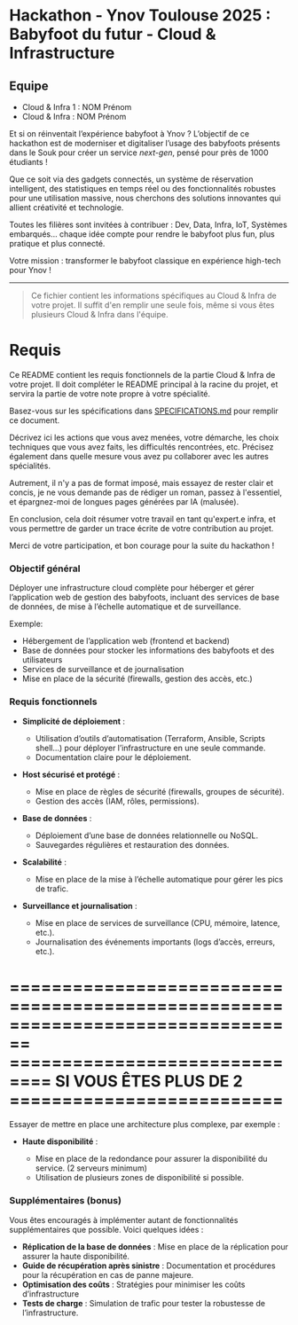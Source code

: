 # Hackathon - Ynov Toulouse 2025 : Babyfoot du futur - Cloud & Infrastructure

## Equipe

- Cloud & Infra 1 : NOM Prénom
- Cloud & Infra : NOM Prénom

Et si on réinventait l’expérience babyfoot à Ynov ? L’objectif de ce hackathon est de moderniser et digitaliser l’usage des babyfoots présents dans le Souk pour créer un service _next-gen_, pensé pour près de 1000 étudiants !

Que ce soit via des gadgets connectés, un système de réservation intelligent, des statistiques en temps réel ou des fonctionnalités robustes pour une utilisation massive, nous cherchons des solutions innovantes qui allient créativité et technologie.

Toutes les filières sont invitées à contribuer : Dev, Data, Infra, IoT, Systèmes embarqués… chaque idée compte pour rendre le babyfoot plus fun, plus pratique et plus connecté.

Votre mission : transformer le babyfoot classique en expérience high-tech pour Ynov !

---

> Ce fichier contient les informations spécifiques au Cloud & Infra de votre projet. Il suffit d'en remplir une seule fois, même si vous êtes plusieurs Cloud & Infra dans l'équipe.

# Requis

Ce README contient les requis fonctionnels de la partie Cloud & Infra de votre projet. Il doit compléter le README principal à la racine du projet, et servira la partie de votre note propre à votre spécialité.

Basez-vous sur les spécifications dans [SPECIFICATIONS.md](../SPECIFICATIONS.md) pour remplir ce document.

Décrivez ici les actions que vous avez menées, votre démarche, les choix techniques que vous avez faits, les difficultés rencontrées, etc. Précisez également dans quelle mesure vous avez pu collaborer avec les autres spécialités.

Autrement, il n'y a pas de format imposé, mais essayez de rester clair et concis, je ne vous demande pas de rédiger un roman, passez à l'essentiel, et épargnez-moi de longues pages générées par IA (malusée).

En conclusion, cela doit résumer votre travail en tant qu'expert.e infra, et vous permettre de garder un trace écrite de votre contribution au projet.

Merci de votre participation, et bon courage pour la suite du hackathon !



### Objectif général

Déployer une infrastructure cloud complète pour héberger et gérer l’application web de gestion des babyfoots, incluant des services de base de données, de mise à l’échelle automatique et de surveillance.

Exemple:

- Hébergement de l’application web (frontend et backend)
- Base de données pour stocker les informations des babyfoots et des utilisateurs
- Services de surveillance et de journalisation
- Mise en place de la sécurité (firewalls, gestion des accès, etc.)

### Requis fonctionnels

- **Simplicité de déploiement** :

  - Utilisation d’outils d’automatisation (Terraform, Ansible, Scripts shell...) pour déployer l’infrastructure en une seule commande.
  - Documentation claire pour le déploiement.

- **Host sécurisé et protégé** :

  - Mise en place de règles de sécurité (firewalls, groupes de sécurité).
  - Gestion des accès (IAM, rôles, permissions).

- **Base de données** :

  - Déploiement d’une base de données relationnelle ou NoSQL.
  - Sauvegardes régulières et restauration des données.

- **Scalabilité** :

  - Mise en place de la mise à l’échelle automatique pour gérer les pics de trafic.

- **Surveillance et journalisation** :

  - Mise en place de services de surveillance (CPU, mémoire, latence, etc.).
  - Journalisation des événements importants (logs d’accès, erreurs, etc.).

================================================================================
============================== SI VOUS ÊTES PLUS DE 2 ==========================
================================================================================

Essayer de mettre en place une architecture plus complexe, par exemple :

- **Haute disponibilité** :

  - Mise en place de la redondance pour assurer la disponibilité du service. (2 serveurs minimum)
  - Utilisation de plusieurs zones de disponibilité si possible.

### Supplémentaires (bonus)

Vous êtes encouragés à implémenter autant de fonctionnalités supplémentaires que possible. Voici quelques idées :

- **Réplication de la base de données** : Mise en place de la réplication pour assurer la haute disponibilité.
- **Guide de récupération après sinistre** : Documentation et procédures pour la récupération en cas de panne majeure.
- **Optimisation des coûts** : Stratégies pour minimiser les coûts d’infrastructure
- **Tests de charge** : Simulation de trafic pour tester la robustesse de l’infrastructure.
